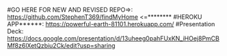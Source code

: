 #GO HERE FOR NEW AND REVISED REPO=>: https://github.com/StephenT369/findMyHome <=********
#HEROKU APP******: https://powerful-earth-81101.herokuapp.com/
#Presentation Deck: https://docs.google.com/presentation/d/13uheeg0pahFUxKN_iHOej8PmCBMf8z6lXetQzbiu2Ck/edit?usp=sharing
